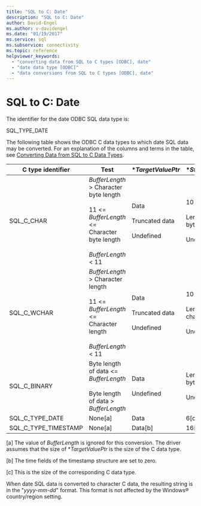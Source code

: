```yaml
---
title: "SQL to C: Date"
description: "SQL to C: Date"
author: David-Engel
ms.author: v-davidengel
ms.date: "01/19/2017"
ms.service: sql
ms.subservice: connectivity
ms.topic: reference
helpviewer_keywords:
  - "converting data from SQL to C types [ODBC], date"
  - "date data type [ODBC]"
  - "data conversions from SQL to C types [ODBC], date"
---
```

# SQL to C: Date
The identifier for the date ODBC SQL data type is:  
  
 SQL_TYPE_DATE  
  
 The following table shows the ODBC C data types to which date SQL data may be converted. For an explanation of the columns and terms in the table, see [Converting Data from SQL to C Data Types](../../../odbc/reference/appendixes/converting-data-from-sql-to-c-data-types.md).  
  
|C type identifier|Test|**TargetValuePtr*|**StrLen_or_IndPtr*|SQLSTATE|  
|-----------------------|----------|------------------------|----------------------------|--------------|  
|SQL_C_CHAR|*BufferLength* > Character byte length<br /><br /> 11 <= *BufferLength* <= Character byte length<br /><br /> *BufferLength* < 11|Data<br /><br /> Truncated data<br /><br /> Undefined|10<br /><br /> Length of data in bytes<br /><br /> Undefined|n/a<br /><br /> 01004<br /><br /> 22003|  
|SQL_C_WCHAR|*BufferLength* > Character length<br /><br /> 11 <= *BufferLength* <= Character length<br /><br /> *BufferLength* < 11|Data<br /><br /> Truncated data<br /><br /> Undefined|10<br /><br /> Length of data in characters<br /><br /> Undefined|n/a<br /><br /> 01004<br /><br /> 22003|  
|SQL_C_BINARY|Byte length of data <= *BufferLength*<br /><br /> Byte length of data > *BufferLength*|Data<br /><br /> Undefined|Length of data in bytes<br /><br /> Undefined|n/a<br /><br /> 22003|  
|SQL_C_TYPE_DATE|None[a]|Data|6[c]|n/a|  
|SQL_C_TYPE_TIMESTAMP|None[a]|Data[b]|16[c]|n/a|  
  
 [a]   The value of *BufferLength* is ignored for this conversion. The driver assumes that the size of **TargetValuePtr* is the size of the C data type.  
  
 [b]   The time fields of the timestamp structure are set to zero.  
  
 [c]   This is the size of the corresponding C data type.  
  
 When date SQL data is converted to character C data, the resulting string is in the "*yyyy*-*mm*-*dd*" format. This format is not affected by the Windows® country/region setting.
